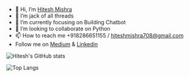 - 👋 Hi, I’m [Hitesh Mishra](https://www.linkedin.com/in/hiteshmishra708/)
- 👀 I’m jack of all threads
- 🌱 I’m currently focusing on Building Chatbot
- 💞️ I’m looking to collaborate on Python
- 📫 How to reach me +918286651155 / hiteshmishra708@gmail.com
- Follow me on [Medium](https://hiteshmishra708.medium.com/) & [Linkedin](https://www.linkedin.com/in/hiteshmishra708/)

![Hitesh's GitHub stats](https://github-readme-stats.vercel.app/api?username=hiteshmishra708&show_icons=true&theme=radical)

![Top Langs](https://github-readme-stats.vercel.app/api/top-langs/?username=hiteshmishra708&layout=compact)

<!---![Hitesh's wakatime stats](https://github-readme-stats.vercel.app/api/wakatime?username=hiteshmishra708)--->
<!---
hiteshmishra708/hiteshmishra708 is a ✨ special ✨ repository because its `README.md` (this file) appears on your GitHub profile.
You can click the Preview link to take a look at your changes.
--->
